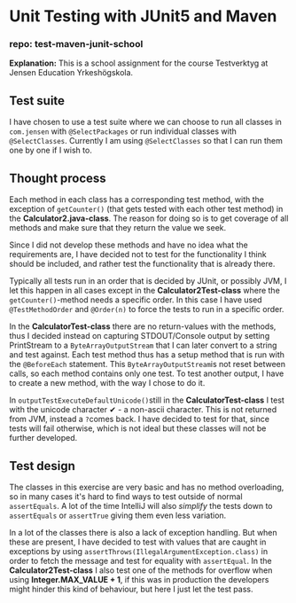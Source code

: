 # Unit Testing with JUnit5 and Maven

### repo: test-maven-junit-school

**Explanation:** This is a school assignment for the course Testverktyg at Jensen Education Yrkeshögskola.

## Test suite

I have chosen to use a test suite where we can choose to run all classes in `com.jensen` with `@SelectPackages` or run individual classes with `@SelectClasses`. Currently I am using `@SelectClasses` so that I can run them one by one if I wish to.

## Thought process

Each method in each class has a corresponding test method, with the exception of `getCounter()` (that gets tested with each other test method) in the **Calculator2.java-class**. The reason for doing so is to get coverage of all methods and make sure that they return the value we seek. 

Since I did not develop these methods and have no idea what the requirements are, I have decided not to test for the functionality I think should be included, and rather test the functionality that is already there. 

Typically all tests run in an order that is decided by JUnit, or possibly JVM, I let this happen in all cases except in the **Calculator2Test-class** where the `getCounter()`-method needs a specific order. In this case I have used `@TestMethodOrder` and `@Order(n)` to force the tests to run in a specific order.

In the **CalculatorTest-class** there are no return-values with the methods, thus I decided instead on capturing STDOUT/Console output by setting PrintStream to a `ByteArrayOutputStream` that I can later convert to a string and test against. Each test method thus has a setup method that is run with the `@BeforeEach` statement. This `ByteArrayOutputStream`is not reset between calls, so each method contains only one test. To test another output, I have to create a new method, with the way I chose to do it. 

In `outputTestExecuteDefaultUnicode()`still in the **CalculatorTest-class** I test with the unicode character ✔ - a non-ascii character. This is not returned from JVM, instead a `?`comes back. I have decided to test for that, since tests will fail otherwise, which is not ideal but these classes will not be further developed.

## Test design

The classes in this exercise are very basic and has no method overloading, so in many cases it's hard to find ways to test outside of normal `assertEquals`. A lot of the time IntelliJ will also *simplify* the tests down to `assertEquals` or `assertTrue` giving them even less variation. 

In a lot of the classes there is also a lack of exception handling. But when these are present, I have decided to test with values that are caught in exceptions by using `assertThrows(IllegalArgumentException.class)` in order to fetch the message and test for equality with `assertEqual`. In the **Calculator2Test-class** I also test one of the methods for overflow when using **Integer.MAX_VALUE + 1**, if this was in production the developers might hinder this kind of behaviour, but here I just let the test pass.